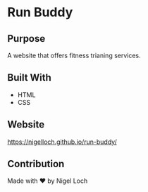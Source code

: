 # Run Buddy

## Purpose
A website that offers fitness trianing services.

## Built With

* HTML
* CSS

## Website 
https://nigelloch.github.io/run-buddy/

## Contribution
Made with ❤️ by Nigel Loch
